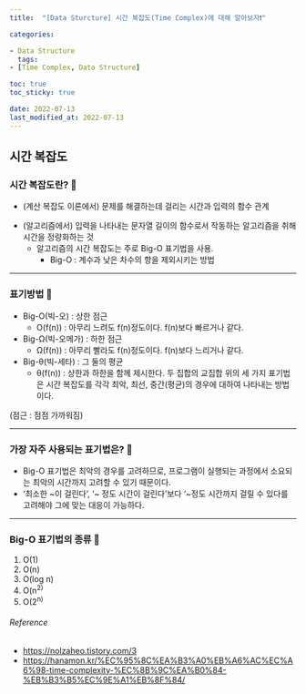 ```yaml
---
title:  "[Data Sturcture] 시간 복잡도(Time Complex)에 대해 알아보자❗️"

categories:

- Data Structure
  tags:
- [Time Complex, Data Structure]

toc: true
toc_sticky: true

date: 2022-07-13
last_modified_at: 2022-07-13
---
```


## 시간 복잡도

### 시간 복잡도란? 🔎

- (계산 복잡도 이론에서) 문제를 해결하는데 걸리는 시간과 입력의 함수 관계

* (알고리즘에서) 입력을 나타내는 문자열 길이의 함수로서 작동하는 알고리즘을 취해 시간을 정량화하는 것
    * 알고리즘의 시간 복잡도는 주로 Big-O 표기법을 사용.
        * Big-O : 계수과 낮은 차수의 항을 제외시키는 방법

***

### 표기방법 🔎

- Big-O(빅-오) : 상한 점근
    - O(f(n)) : 아무리 느려도 f(n)정도이다. f(n)보다 빠르거나 같다.
- Big-Ω(빅-오메가) : 하한 점근
    - Ω(f(n)) : 아무리 빨라도 f(n)정도이다. f(n)보다 느리거나 같다.
- Big-θ(빅-세타) : 그 둘의 평균
    - θ(f(n)) : 상한과 하한을 함께 제시한다. 두 집합의 교집합
      위의 세 가지 표기법은 시간 복잡도를 각각 최악, 최선, 중간(평균)의 경우에 대하여 나타내는 방법이다.

(점근 : 점점 가까워짐)

***

### 가장 자주 사용되는 표기법은? 🔎

- Big-O 표기법은 최악의 경우를 고려하므로, 프로그램이 실행되는 과정에서 소요되는 최악의 시간까지 고려할 수 있기 때문이다.
- ‘최소한 ~이 걸린다’, ‘~ 정도 시간이 걸린다’보다 ‘~정도 시간까지 걸릴 수 있다를 고려해야 그에 맞는 대응이 가능하다.

***

### Big-O 표기법의 종류 🔎

1. O(1)
2. O(n)
3. O(log n)
4. O(n<sup>2)
5. O(2<sup>n)

###### Reference

- https://nolzaheo.tistory.com/3
- https://hanamon.kr/%EC%95%8C%EA%B3%A0%EB%A6%AC%EC%A6%98-time-complexity-%EC%8B%9C%EA%B0%84-%EB%B3%B5%EC%9E%A1%EB%8F%84/